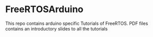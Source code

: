 # FreeRTOSArduino
This repo contains arduino specific Tutorials of FreeRTOS.
PDF files contains an introductory slides to all the tutorials
